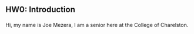 ## HW0: Introduction <p>
Hi, my name is Joe Mezera, I am a senior here at the College of Charelston.

